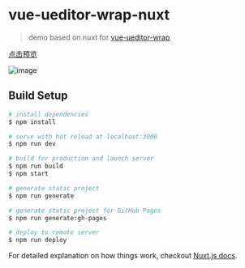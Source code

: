 # vue-ueditor-wrap-nuxt

> demo based on nuxt for [vue-ueditor-wrap](https://github.com/HaoChuan9421/vue-ueditor-wrap)

[点击预览](https://haochuan9421.github.io/vue-ueditor-wrap-nuxt/)

![image](https://github.com/HaoChuan9421/vue-ueditor-wrap/raw/master/assets/images/demo.gif)

## Build Setup

``` bash
# install dependencies
$ npm install

# serve with hot reload at localhost:3000
$ npm run dev

# build for production and launch server
$ npm run build
$ npm start

# generate static project
$ npm run generate

# generate static project for GitHub Pages
$ npm run generate:gh-pages

# deploy to remote server
$ npm run deploy
```

For detailed explanation on how things work, checkout [Nuxt.js docs](https://nuxtjs.org).
